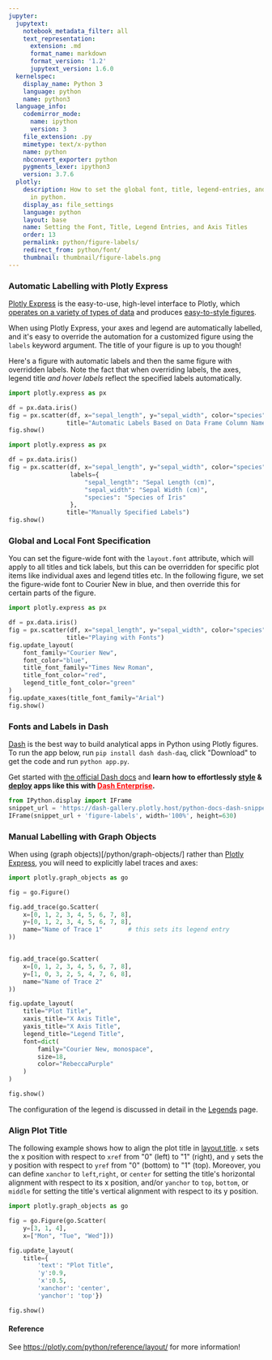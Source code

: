 ```yaml
---
jupyter:
  jupytext:
    notebook_metadata_filter: all
    text_representation:
      extension: .md
      format_name: markdown
      format_version: '1.2'
      jupytext_version: 1.6.0
  kernelspec:
    display_name: Python 3
    language: python
    name: python3
  language_info:
    codemirror_mode:
      name: ipython
      version: 3
    file_extension: .py
    mimetype: text/x-python
    name: python
    nbconvert_exporter: python
    pygments_lexer: ipython3
    version: 3.7.6
  plotly:
    description: How to set the global font, title, legend-entries, and axis-titles
      in python.
    display_as: file_settings
    language: python
    layout: base
    name: Setting the Font, Title, Legend Entries, and Axis Titles
    order: 13
    permalink: python/figure-labels/
    redirect_from: python/font/
    thumbnail: thumbnail/figure-labels.png
---
```


### Automatic Labelling with Plotly Express

[Plotly Express](/python/plotly-express/) is the easy-to-use, high-level interface to Plotly, which [operates on a variety of types of data](/python/px-arguments/) and produces [easy-to-style figures](/python/styling-plotly-express/).

When using Plotly Express, your axes and legend are automatically labelled, and it's easy to override the automation for a customized figure using the `labels` keyword argument. The title of your figure is up to you though!

Here's a figure with automatic labels and then the same figure with overridden labels. Note the fact that when overriding labels, the axes, legend title *and hover labels* reflect the specified labels automatically.

```python
import plotly.express as px

df = px.data.iris()
fig = px.scatter(df, x="sepal_length", y="sepal_width", color="species",
                title="Automatic Labels Based on Data Frame Column Names")
fig.show()
```

```python
import plotly.express as px

df = px.data.iris()
fig = px.scatter(df, x="sepal_length", y="sepal_width", color="species",
                 labels={
                     "sepal_length": "Sepal Length (cm)",
                     "sepal_width": "Sepal Width (cm)",
                     "species": "Species of Iris"
                 },
                title="Manually Specified Labels")
fig.show()
```

### Global and Local Font Specification

You can set the figure-wide font with the `layout.font` attribute, which will apply to all titles and tick labels, but this can be overridden for specific plot items like individual axes and legend titles etc. In the following figure, we set the figure-wide font to Courier New in blue, and then override this for certain parts of the figure.

```python
import plotly.express as px

df = px.data.iris()
fig = px.scatter(df, x="sepal_length", y="sepal_width", color="species",
                title="Playing with Fonts")
fig.update_layout(
    font_family="Courier New",
    font_color="blue",
    title_font_family="Times New Roman",
    title_font_color="red",
    legend_title_font_color="green"
)
fig.update_xaxes(title_font_family="Arial")
fig.show()
```

### Fonts and Labels in Dash

[Dash](https://plotly.com/dash/) is the best way to build analytical apps in Python using Plotly figures. To run the app below, run `pip install dash dash-daq`, click "Download" to get the code and run `python app.py`.

Get started  with [the official Dash docs](https://dash.plotly.com/installation) and **learn how to effortlessly [style](https://plotly.com/dash/design-kit/) & [deploy](https://plotly.com/dash/app-manager/) apps like this with <a style="color:red;" href="https://plotly.com/dash/">Dash Enterprise</a>.**

```python hide_code=true
from IPython.display import IFrame
snippet_url = 'https://dash-gallery.plotly.host/python-docs-dash-snippets/'
IFrame(snippet_url + 'figure-labels', width='100%', height=630)
```

### Manual Labelling with Graph Objects

When using (graph objects)[/python/graph-objects/] rather than [Plotly Express](/python/plotly-express/), you will need to explicitly label traces and axes:

```python
import plotly.graph_objects as go

fig = go.Figure()

fig.add_trace(go.Scatter(
    x=[0, 1, 2, 3, 4, 5, 6, 7, 8],
    y=[0, 1, 2, 3, 4, 5, 6, 7, 8],
    name="Name of Trace 1"       # this sets its legend entry
))


fig.add_trace(go.Scatter(
    x=[0, 1, 2, 3, 4, 5, 6, 7, 8],
    y=[1, 0, 3, 2, 5, 4, 7, 6, 8],
    name="Name of Trace 2"
))

fig.update_layout(
    title="Plot Title",
    xaxis_title="X Axis Title",
    yaxis_title="X Axis Title",
    legend_title="Legend Title",
    font=dict(
        family="Courier New, monospace",
        size=18,
        color="RebeccaPurple"
    )
)

fig.show()
```

The configuration of the legend is discussed in detail in the [Legends](/python/legend/) page.

### Align Plot Title
The following example shows how to align the plot title in [layout.title](https://plotly.com/python/reference/layout/#layout-title). `x` sets the x position with respect to `xref` from "0" (left) to "1" (right), and `y` sets the y position with respect to `yref` from "0" (bottom) to "1" (top). Moreover, you can define `xanchor` to `left`,`right`, or `center` for setting the title's horizontal alignment with respect to its x position, and/or `yanchor` to `top`, `bottom`, or `middle` for setting the title's vertical alignment with respect to its y position.

```python
import plotly.graph_objects as go

fig = go.Figure(go.Scatter(
    y=[3, 1, 4],
    x=["Mon", "Tue", "Wed"]))

fig.update_layout(
    title={
        'text': "Plot Title",
        'y':0.9,
        'x':0.5,
        'xanchor': 'center',
        'yanchor': 'top'})

fig.show()
```

#### Reference
See https://plotly.com/python/reference/layout/ for more information!
